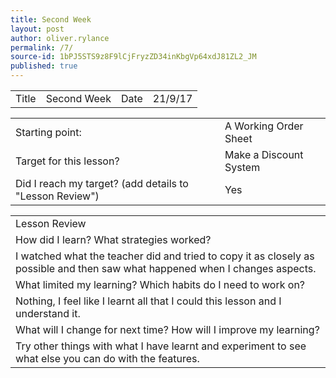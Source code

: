 ```yaml
---
title: Second Week
layout: post
author: oliver.rylance
permalink: /7/
source-id: 1bPJ5STS9z8F9lCjFryzZD34inKbgVp64xdJ81ZL2_JM
published: true
---
```

<table>
  <tr>
    <td>Title</td>
    <td>Second Week</td>
    <td>Date</td>
    <td>21/9/17</td>
  </tr>
</table>

<p> </p>

<table>
  <tr>
    <td>Starting point:</td>
    <td>A Working Order Sheet</td>
  </tr>
  <tr>
    <td>Target for this lesson?</td>
    <td>Make a Discount System</td>
  </tr>
  <tr>
    <td>Did I reach my target? 
(add details to "Lesson Review")</td>
    <td>Yes</td>
  </tr>
</table>

<p> </p>

<table>
  <tr>
    <td>Lesson Review</td>
  </tr>
  <tr>
    <td>How did I learn? What strategies worked?</td>
  </tr>
  <tr>
    <td>I watched what the teacher did and tried to copy it as closely as possible and then saw what happened when I changes aspects.</td>
  </tr>
  <tr>
    <td>What limited my learning? Which habits do I need to work on? </td>
  </tr>
  <tr>
    <td>Nothing, I feel like I learnt all that I could this lesson and I understand it.</td>
  </tr>
  <tr>
    <td>What will I change for next time? How will I improve my learning?</td>
  </tr>
  <tr>
    <td>Try other things with what I have learnt and experiment to see what else you can do with the features.</td>
  </tr>
</table>


